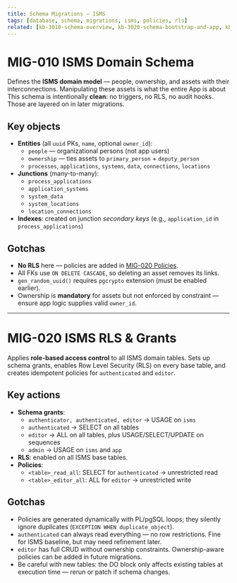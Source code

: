 ```yaml
--- 
title: Schema Migrations – ISMS 
tags: [database, schema, migrations, isms, policies, rls] 
related: [kb-3010-schema-overview, kb-3020-schema-bootstrap-and-app, kb-3099-schema-audit] 
--- 
```

 
# MIG-010 ISMS Domain Schema 
Defines the **ISMS domain model** — people, ownership, and assets with their interconnections. 
Manipulating these assets is what the entire App is about 
This schema is intentionally **clean**: no triggers, no RLS, no audit hooks. Those are layered on in later migrations. 
 
## Key objects 
- **Entities** (all `uuid` PKs, `name`, optional `owner_id`): 
  - `people` — organizational persons (not app users) 
  - `ownership` — ties assets to `primary_person` + `deputy_person` 
  - `processes`, `applications`, `systems`, `data`, `connections`, `locations` 
- **Junctions** (many-to-many): 
  - `process_applications` 
  - `application_systems` 
  - `system_data` 
  - `system_locations` 
  - `location_connections` 
- **Indexes**: created on junction *secondary keys* (e.g., `application_id` in `process_applications`) 
 
## Gotchas 
- **No RLS** here — policies are added in [MIG-020 Policies](mig-020-policies.md). 
- All FKs use `ON DELETE CASCADE`, so deleting an asset removes its links. 
- `gen_random_uuid()` requires `pgcrypto` extension (must be enabled earlier). 
- Ownership is **mandatory** for assets but not enforced by constraint — ensure app logic supplies valid `owner_id`. 
 
 
---- 
# MIG-020 ISMS RLS & Grants 
Applies **role-based access control** to all ISMS domain tables. 
Sets up schema grants, enables Row Level Security (RLS) on every base table, and creates idempotent policies for `authenticated` and `editor`. 
 
## Key actions 
- **Schema grants**: 
  - `authenticator, authenticated, editor` → USAGE on `isms` 
  - `authenticated` → SELECT on all tables 
  - `editor` → ALL on all tables, plus USAGE/SELECT/UPDATE on sequences 
  - `admin` → USAGE on `isms` and `app` 
- **RLS**: enabled on all ISMS base tables. 
- **Policies**: 
  - `<table>_read_all`: SELECT for `authenticated` → unrestricted read 
  - `<table>_editor_all`: ALL for `editor` → unrestricted write 
 
## Gotchas 
- Policies are generated dynamically with PL/pgSQL loops; they silently ignore duplicates (`EXCEPTION WHEN duplicate_object`). 
- `authenticated` can always read everything — no row restrictions. Fine for ISMS baseline, but may need refinement later. 
- `editor` has full CRUD without ownership constraints. Ownership-aware policies can be added in future migrations. 
- Be careful with new tables: the DO block only affects existing tables at execution time — rerun or patch if schema changes. 
 